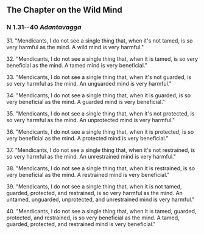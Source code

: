 ## The Chapter on the Wild Mind

### N 1.31--40 *Adantavagga*

31\. "Mendicants, I do not see a single thing that, when it's not tamed, is
so very harmful as the mind. A wild mind is very harmful."

<!--pg-->
32\. "Mendicants, I do not see a single thing that, when it is tamed, is so
very beneficial as the mind. A tamed mind is very beneficial."

<!--pg-->
33\. "Mendicants, I do not see a single thing that, when it's not guarded, is
so very harmful as the mind. An unguarded mind is very harmful."

<!--pg-->
34\. "Mendicants, I do not see a single thing that, when it is guarded, is so
very beneficial as the mind. A guarded mind is very beneficial."

<!--pg-->
35\. "Mendicants, I do not see a single thing that, when it's not protected,
is so very harmful as the mind. An unprotected mind is very harmful."

<!--pg-->
36\. "Mendicants, I do not see a single thing that, when it is protected, is
so very beneficial as the mind. A protected mind is very beneficial."

<!--pg-->
37\. "Mendicants, I do not see a single thing that, when it's not restrained,
is so very harmful as the mind. An unrestrained mind is very harmful."

<!--pg-->
38\. "Mendicants, I do not see a single thing that, when it is restrained, is
so very beneficial as the mind. A restrained mind is very beneficial."

<!--pg-->
39\. "Mendicants, I do not see a single thing that, when it is not tamed,
guarded, protected, and restrained, is so very harmful as the mind. An
untamed, unguarded, unprotected, and unrestrained mind is very harmful."

<!--pg-->
40\. "Mendicants, I do not see a single thing that, when it is tamed,
guarded, protected, and restrained, is so very beneficial as the mind. A
tamed, guarded, protected, and restrained mind is very beneficial."

<!--pg-->
